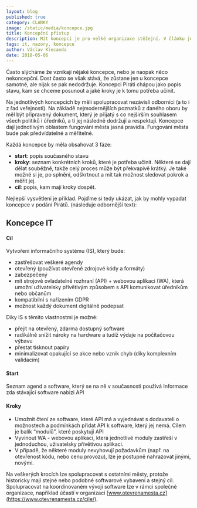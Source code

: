 ```yaml
---
layout: blog
published: true
category: CLANKY
image: /static/media/koncepce.jpg
title: Koncepční přístup
description: Mít koncepci je pro velké organizace stěžejní. V článku je popis, co by měla obsahovat. Je uveden příklad koncepce IT.
tags: it, nazory, koncepce
author: Václav Klecanda
date: 2018-05-06
---
```


Často slýcháme že vznikají nějaké koncepce, nebo je naopak něco nekoncepční.
Dost často se však stává, že zůstane jen u koncepce samotné, ale nijak se pak nedodržuje.
Koncepci Piráti chápou jako popis stavu, kam se chceme posunout a jaké kroky je k tomu potřeba učinit.

Na jednotlivých koncepcích by měli spolupracovat nezávislí odborníci (a to i z řad veřejnosti).
Na základě nejmodernějších poznatků z daného oboru by měl být připravený dokument,
který je přijatý s co nejširším souhlasem všech politiků i úředníků,
a ti jej následně dodržují a respektují.
Koncepce dají jednotlivým oblastem fungování města jasná pravidla.
Fungování města bude pak předvídatelné a měřitelné.

Každá koncepce by měla obsahovat 3 fáze:
- __start__: popis současného stavu
- __kroky__: seznam konkrétních kroků, které je potřeba učinit.
Některé se dají dělat souběžně, takže celý proces může být překvapivě krátký.
Je také možné si je, po splnění, odškrtnout a mít tak možnost sledovat pokrok a měřit jej.
- __cíl__: popis, kam mají kroky dospět.

Nejlepší vysvětlení je příklad.
Pojďme si tedy ukázat, jak by mohly vypadat koncepce v podání Pirátů.
(následuje odbornější text):

## Koncepce IT

#### Cíl

Vytvoření informačního systému (IS), který bude:
- zastřešovat veškeré agendy
- otevřený (používat otevřené zdrojové kódy a formáty)
- zabezpečený
- mít strojově ovladatelné rozhraní (API) + webovou aplikaci (WA), která umožní uživatelsky přívětivým způsobem s API komunikovat úředníkům nebo občanům
- kompatibilní s nařízením GDPR
- možnost každý dokument digitálně podepsat

Díky IS s těmito vlastnostmi je možné:
- přejít na otevřený, zdarma dostupný software
- radikálně snížit nároky na hardware a tudíž výdaje na počítačovou výbavu
- přestat tisknout papíry
- minimalizovat opakující se akce nebo vznik chyb (díky komplexním validacím)

#### Start
Seznam agend a software, který se na ně v současnosti používá
Informace zda stávající software nabizi API

#### Kroky
- Umožnit čtení ze software, které API má a vyjednávat s dodavateli o možnostech a podmínkách přidat API k software, který jej nemá. Cílem je balík “modulů”, které poskytují API
- Vyvinout WA - webovou aplikaci, která jednotlivé moduly zastřeší v jednoduchou, uživatelsky přívětivou aplikaci.
- V případě, že některé moduly nevyhovují požadavkům (např. na otevřenost kódu, nebo cenu provozu), lze je postupně nahrazovat jinými, novými.

Na veškerých krocích lze spolupracovat s ostatními městy,
protože historicky mají stejné nebo podobné softwarové vybavení a stejný cíl.
Spolupracovat na koordinovaném vývoji software lze v rámci společné organizace,
například účastí v organizaci [www.otevrenamesta.cz](https://www.otevrenamesta.cz/cile/).
